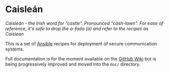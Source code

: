 # Caisleán

*Caisleán - the Irish word for "castle". Pronounced "cash-lawn". For ease of
reference, it's safe to drop the a-fada (á) and refer to the recipes as
Caislean*

This is a set of [Ansible](https://www.ansible.com) recipes for deployment of
secure communication systems.

Full documentation is for the moment available on the [GitHub
Wiki](https://github.com/equalitie/Caislean/wiki) but is being progressively
improved and moved into the `doc/` directory.
